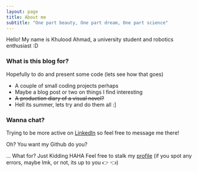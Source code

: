 ```yaml
---
layout: page
title: About me
subtitle: "One part beauty, One part dream, One part science"
---
```


Hello! My name is Khulood Ahmad, a university student and robotics enthusiast :D

### What is this blog for?

Hopefully to do and present some code (lets see how that goes)
- A couple of small coding projects perhaps
- Maybe a blog post or two on things I find interesting
- <del>A production diary of a visual novel? </del>
- Hell its summer, lets try and do them all :]

### Wanna chat?

Trying to be more active on [LinkedIn](https://www.linkedin.com/in/khulood-ahmad-3b633a217/) so feel free to message me there!

Oh?
You want my Github do you?

...
What for?
Just Kidding HAHA 
Feel free to stalk my [profile](https://github.com/Khu1027) (if you spot any errors, maybe lmk, or not, its up to you :point_right: :point_left:)